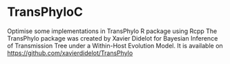 # TransPhyloC
Optimise some implementations in TransPhylo R package using Rcpp
The TransPhylo package was created by Xavier Didelot for Bayesian Inference of Transmission Tree 
under a Within-Host Evolution Model. It is available on https://github.com/xavierdidelot/TransPhylo
